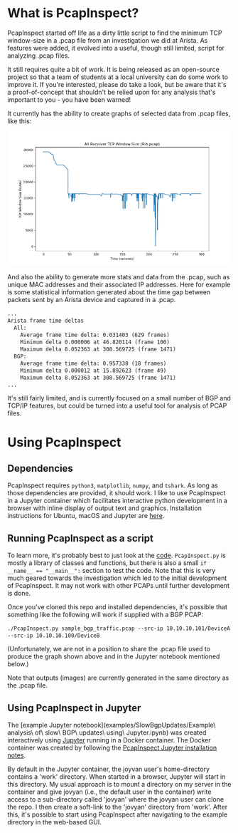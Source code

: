 
# What is PcapInspect?

PcapInspect started off life as a dirty little script to find the minimum TCP
window-size in a .pcap file from an investigation we did at Arista. As features were
added, it evolved into a useful, though still limited, script for analyzing .pcap
files.

It still requires quite a bit of work. It is being released as an open-source project
so that a team of students at a local university can do some work to improve it. If
you're interested, please do take a look, but be aware that it's a proof-of-concept
that shouldn't be relied upon for any analysis that's important to you - you have
been warned!

It currently has the ability to create graphs of selected data from .pcap files, like this:

![](Receiver_TCP-window.png)

And also the ability to generate more stats and data from the .pcap, such as unique
MAC addresses and their associated IP addresses. Here for example is some statistical
information generated about the time gap between packets sent by an Arista device and
captured in a .pcap.
    
    ...
    Arista frame time deltas
      All:
        Average frame time delta: 0.031403 (629 frames)
        Minimum delta 0.000006 at 46.820114 (frame 100)
        Maximum delta 8.052363 at 308.569725 (frame 1471)
      BGP:
        Average frame time delta: 0.957338 (18 frames)
        Minimum delta 0.000012 at 15.892623 (frame 49)
        Maximum delta 8.052363 at 308.569725 (frame 1471)
    ...

It's still fairly limited, and is currently focused on a small number of BGP and
TCP/IP features, but could be turned into a useful tool for analysis of PCAP files.

# Using PcapInspect

## Dependencies

PcapInspect requires `python3`, `matplotlib`, `numpy`, and `tshark`. As long as those
dependencies are provided, it should work. I like to use PcapInspect in a Jupyter
container which facilitates interactive python development in a browser with inline
display of output text and graphics. Installation instructions for Ubuntu, macOS and
Jupyter are [here](INSTALL.md).


## Running PcapInspect as a script

To learn more, it's probably best to just look at the [code](PcapInspect.py
"PcapInspect.py").  `PcapInspect.py` is mostly a library of classes and functions, but
there is also a small `if __name__ == "__main__":` section to test the code. Note that
this is very much geared towards the investigation which led to the initial development
of PcapInspect. It may not work with other PCAPs until further development is done.

Once you've cloned this repo and installed dependencies, it's possible that something
like the following will work if supplied with a BGP PCAP:

    ./PcapInspect.py sample_bgp_traffic.pcap --src-ip 10.10.10.101/DeviceA --src-ip 10.10.10.100/DeviceB

(Unfortunately, we are not in a position to share the .pcap file used to produce the
graph shown above and in the Jupyter notebook mentioned below.)

Note that outputs (images) are currently generated in the same directory as the .pcap file.


## Using PcapInspect in Jupyter

The [example Jupyter notebook](examples/SlowBgpUpdates/Example\ analysis\ of\ slow\ BGP\ updates\ using\ Jupyter.ipynb)
was created interactively using [Jupyter](https://jupyter.org/) running in a Docker container. The
Docker container was created by following the [PcapInspect Jupyter installation notes](INSTALL.md#jupyter).

By default in the Jupyter container, the joyvan user's home-directory contains a
'work' directory. When started in a browser, Jupyter will start in this directory. My
usual approach is to mount a directory on my server in the container and give jovyan
(i.e., the default user in the container) write access to a sub-directory called
'jovyan' where the jovyan user can clone the repo. I then create a soft-link to the
'jovyan' directory from 'work'. After this, it's possible to start using PcapInspect
after navigating to the example directory in the web-based GUI.
